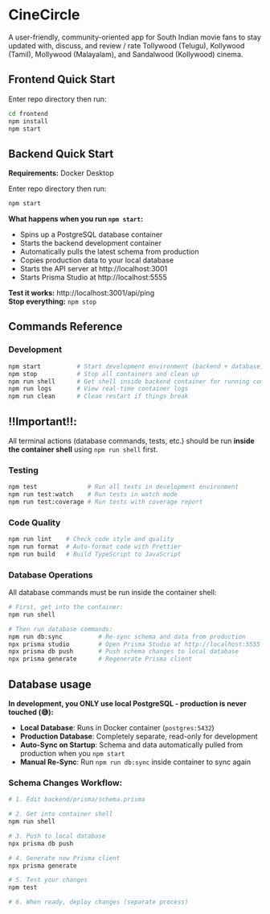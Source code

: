 # CineCircle

A user-friendly, community-oriented app for South Indian movie fans to stay updated with, discuss, and review / rate Tollywood (Telugu), Kollywood (Tamil), Mollywood (Malayalam), and Sandalwood (Kollywood) cinema.

## Frontend Quick Start
Enter repo directory then run:

```bash
cd frontend
npm install
npm start
```

## Backend Quick Start

**Requirements:** Docker Desktop

Enter repo directory then run:

```bash
npm start
```

**What happens when you run `npm start`:**
- Spins up a PostgreSQL database container
- Starts the backend development container
- Automatically pulls the latest schema from production
- Copies production data to your local database
- Starts the API server at http://localhost:3001
- Starts Prisma Studio at http://localhost:5555

**Test it works:** http://localhost:3001/api/ping  
**Stop everything:** `npm stop`

## Commands Reference

### **Development**

```bash
npm start          # Start development environment (backend + database)
npm stop           # Stop all containers and clean up
npm run shell      # Get shell inside backend container for running commands
npm run logs       # View real-time container logs
npm run clean      # Clean restart if things break
```

## **‼️Important‼️:** 
All terminal actions (database commands, tests, etc.) should be run **inside the container shell** using `npm run shell` first.

### **Testing**

```bash
npm test              # Run all tests in development environment
npm run test:watch    # Run tests in watch mode
npm run test:coverage # Run tests with coverage report
```

### **Code Quality**

```bash
npm run lint    # Check code style and quality
npm run format  # Auto-format code with Prettier
npm run build   # Build TypeScript to JavaScript
```

### **Database Operations**

All database commands must be run inside the container shell:

```bash
# First, get into the container:
npm run shell

# Then run database commands:
npm run db:sync          # Re-sync schema and data from production
npx prisma studio        # Open Prisma Studio at http://localhost:5555
npx prisma db push       # Push schema changes to local database
npx prisma generate      # Regenerate Prisma client
```

## Database usage

**In development, you ONLY use local PostgreSQL - production is never touched (😅):**

- **Local Database**: Runs in Docker container (`postgres:5432`)
- **Production Database**: Completely separate, read-only for development
- **Auto-Sync on Startup**: Schema and data automatically pulled from production when you `npm start`
- **Manual Re-Sync**: Run `npm run db:sync` inside container to sync again

### **Schema Changes Workflow:**

```bash
# 1. Edit backend/prisma/schema.prisma

# 2. Get into container shell
npm run shell

# 3. Push to local database
npx prisma db push

# 4. Generate new Prisma client
npx prisma generate

# 5. Test your changes
npm test

# 6. When ready, deploy changes (separate process)
```
